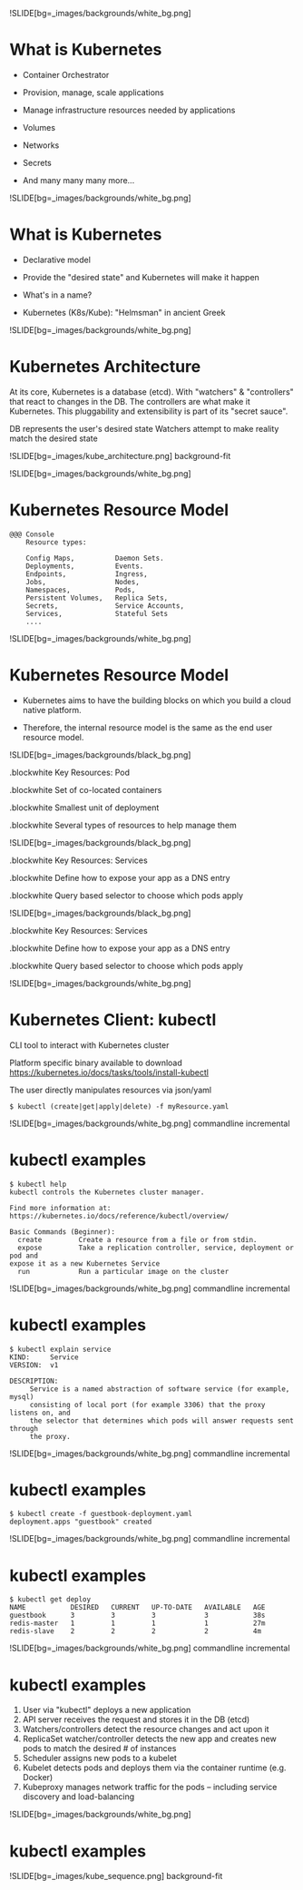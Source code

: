 !SLIDE[bg=_images/backgrounds/white_bg.png]
# What is Kubernetes

* Container Orchestrator
 * Provision, manage, scale applications

* Manage infrastructure resources needed by applications
 * Volumes
 * Networks
 * Secrets
 * And many many many more...


!SLIDE[bg=_images/backgrounds/white_bg.png]
# What is Kubernetes


* Declarative model
 * Provide the "desired state" and Kubernetes will make it happen

* What's in a name?
 * Kubernetes (K8s/Kube): "Helmsman" in ancient Greek


!SLIDE[bg=_images/backgrounds/white_bg.png]
# Kubernetes Architecture

At its core, Kubernetes is a database (etcd).
With "watchers" & "controllers" that react to changes in the DB.
The controllers are what make it Kubernetes.
This pluggability and extensibility is part of its "secret sauce".

DB represents the user's desired state
Watchers attempt to make reality match the desired state


!SLIDE[bg=_images/kube_architecture.png] background-fit


!SLIDE[bg=_images/backgrounds/white_bg.png]
# Kubernetes Resource Model


    @@@ Console
        Resource types:

        Config Maps,          Daemon Sets.
        Deployments,          Events.
        Endpoints,            Ingress,
        Jobs,                 Nodes,
        Namespaces,           Pods,
        Persistent Volumes,   Replica Sets,
        Secrets,              Service Accounts,
        Services,             Stateful Sets
        ....


!SLIDE[bg=_images/backgrounds/white_bg.png]
# Kubernetes Resource Model

* Kubernetes aims to have the building blocks on which you build a cloud native platform.

* Therefore, the internal resource model is the same as the end user resource model.


!SLIDE[bg=_images/backgrounds/black_bg.png]

.blockwhite Key Resources: Pod

.blockwhite Set of co-located containers

.blockwhite Smallest unit of deployment

.blockwhite Several types of resources to help manage them


!SLIDE[bg=_images/backgrounds/black_bg.png]

.blockwhite Key Resources: Services

.blockwhite Define how to expose your app as a DNS entry

.blockwhite Query based selector to choose which pods apply

!SLIDE[bg=_images/backgrounds/black_bg.png]

.blockwhite Key Resources: Services

.blockwhite Define how to expose your app as a DNS entry

.blockwhite Query based selector to choose which pods apply



!SLIDE[bg=_images/backgrounds/white_bg.png]
# Kubernetes Client: kubectl


CLI tool to interact with Kubernetes cluster

Platform specific binary available to download
https://kubernetes.io/docs/tasks/tools/install-kubectl

The user directly manipulates resources via json/yaml

    $ kubectl (create|get|apply|delete) -f myResource.yaml



!SLIDE[bg=_images/backgrounds/white_bg.png] commandline incremental
# kubectl examples

    $ kubectl help
    kubectl controls the Kubernetes cluster manager. 

    Find more information at: https://kubernetes.io/docs/reference/kubectl/overview/

    Basic Commands (Beginner):
      create         Create a resource from a file or from stdin.
      expose         Take a replication controller, service, deployment or pod and
    expose it as a new Kubernetes Service
      run            Run a particular image on the cluster


!SLIDE[bg=_images/backgrounds/white_bg.png] commandline incremental
# kubectl examples

    $ kubectl explain service
    KIND:     Service
    VERSION:  v1

    DESCRIPTION:
         Service is a named abstraction of software service (for example, mysql)
         consisting of local port (for example 3306) that the proxy listens on, and
         the selector that determines which pods will answer requests sent through
         the proxy.


!SLIDE[bg=_images/backgrounds/white_bg.png] commandline incremental
# kubectl examples

    $ kubectl create -f guestbook-deployment.yaml
    deployment.apps "guestbook" created


!SLIDE[bg=_images/backgrounds/white_bg.png] commandline incremental
# kubectl examples

    $ kubectl get deploy
    NAME           DESIRED   CURRENT   UP-TO-DATE   AVAILABLE   AGE
    guestbook      3         3         3            3           38s
    redis-master   1         1         1            1           27m
    redis-slave    2         2         2            2           4m



!SLIDE[bg=_images/backgrounds/white_bg.png] commandline incremental
# kubectl examples

1. User via "kubectl" deploys a new application
1. API server receives the request and stores it in the DB (etcd)
1. Watchers/controllers detect the resource changes and act upon it
1. ReplicaSet watcher/controller detects the new app and creates new pods to match the desired # of instances
1. Scheduler assigns new pods to a kubelet
1. Kubelet detects pods and deploys them
via the container runtime (e.g. Docker)
1. Kubeproxy manages network traffic for the pods – including service discovery and load-balancing


!SLIDE[bg=_images/backgrounds/white_bg.png]
# kubectl examples

!SLIDE[bg=_images/kube_sequence.png] background-fit

